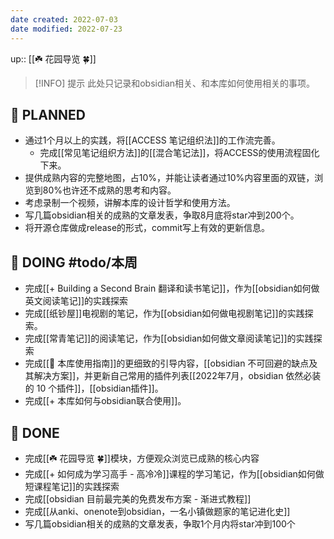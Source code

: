 ```yaml
---
date created: 2022-07-03
date modified: 2022-07-23
---
```


up:: [[☘️ 花园导览 🍀]]

> [!INFO] 提示
>此处只记录和obsidian相关、和本库如何使用相关的事项。

## 🤔 PLANNED

- 通过1个月以上的实践，将[[ACCESS 笔记组织法]]的工作流完善。
	- 完成[[常见笔记组织方法]]的[[混合笔记法]]，将ACCESS的使用流程固化下来。
- 提供成熟内容的完整地图，占10%，并能让读者通过10%内容里面的双链，浏览到80%也许还不成熟的思考和内容。
- 考虑录制一个视频，讲解本库的设计哲学和使用方法。
- 写几篇obsidian相关的成熟的文章发表，争取8月底将star冲到200个。
- 将开源仓库做成release的形式，commit写上有效的更新信息。

## 🏹 DOING #todo/本周 

- 完成[[+ Building a Second Brain 翻译和读书笔记]]，作为[[obsidian如何做英文阅读笔记]]的实践探索
- 完成[[纸钞屋]]电视剧的笔记，作为[[obsidian如何做电视剧笔记]]的实践探索。
- 完成[[常青笔记]]的阅读笔记，作为[[obsidian如何做文章阅读笔记]]的实践探索
- 完成[[🧰 本库使用指南]]的更细致的引导内容，[[obsidian 不可回避的缺点及其解决方案]]，并更新自己常用的插件列表[[2022年7月，obsidian 依然必装的 10 个插件]]，[[obsidian插件]]。
- 完成[[+ 本库如何与obsidian联合使用]]。

## 🎉 DONE

- 完成[[☘️ 花园导览 🍀]]模块，方便观众浏览已成熟的核心内容
- 完成[[+ 如何成为学习高手 - 高冷冷]]课程的学习笔记，作为[[obsidian如何做短课程笔记]]的实践探索
- 完成[[obsidian 目前最完美的免费发布方案 - 渐进式教程]]
- 完成[[从anki、onenote到obsidian，一名小镇做题家的笔记进化史]]
- 写几篇obsidian相关的成熟的文章发表，争取1个月内将star冲到100个
